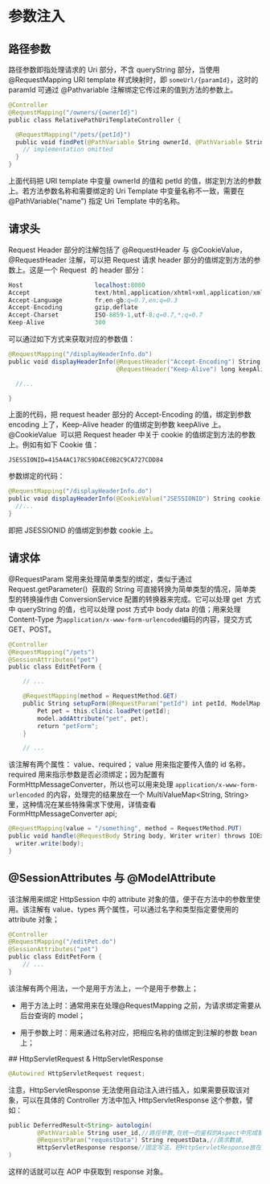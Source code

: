 # 参数注入

## 路径参数

路径参数即指处理请求的 Uri 部分，不含 queryString 部分，当使用 @RequestMapping URI template 样式映射时，即 `someUrl/{paramId}`，这时的 paramId 可通过 @Pathvariable 注解绑定它传过来的值到方法的参数上。

```java
@Controller
@RequestMapping("/owners/{ownerId}")
public class RelativePathUriTemplateController {

  @RequestMapping("/pets/{petId}")
  public void findPet(@PathVariable String ownerId, @PathVariable String petId, Model model) {    
    // implementation omitted
  }
}
```

上面代码把 URI template 中变量 ownerId 的值和 petId 的值，绑定到方法的参数上。若方法参数名称和需要绑定的 Uri Template 中变量名称不一致，需要在@PathVariable("name") 指定 Uri Template 中的名称。

## 请求头

Request Header 部分的注解包括了 @RequestHeader 与 @CookieValue，@RequestHeader 注解，可以把 Request 请求 header 部分的值绑定到方法的参数上。这是一个 Request  的 header 部分：

```s
Host                    localhost:8080
Accept                  text/html,application/xhtml+xml,application/xml;q=0.9
Accept-Language         fr,en-gb;q=0.7,en;q=0.3
Accept-Encoding         gzip,deflate
Accept-Charset          ISO-8859-1,utf-8;q=0.7,*;q=0.7
Keep-Alive              300
```

可以通过如下方式来获取对应的参数值：

```java
@RequestMapping("/displayHeaderInfo.do")
public void displayHeaderInfo(@RequestHeader("Accept-Encoding") String encoding,
                              @RequestHeader("Keep-Alive") long keepAlive)  {

  //...

}
```

上面的代码，把 request header 部分的 Accept-Encoding 的值，绑定到参数 encoding 上了，Keep-Alive header 的值绑定到参数 keepAlive 上。@CookieValue  可以把 Request header 中关于 cookie 的值绑定到方法的参数上。例如有如下 Cookie 值：

``` 
JSESSIONID=415A4AC178C59DACE0B2C9CA727CDD84
```

参数绑定的代码：

```java
@RequestMapping("/displayHeaderInfo.do")
public void displayHeaderInfo(@CookieValue("JSESSIONID") String cookie)  {
  //...
}
```

即把 JSESSIONID 的值绑定到参数 cookie 上。

## 请求体

@RequestParam 常用来处理简单类型的绑定，类似于通过 Request.getParameter()  获取的 String 可直接转换为简单类型的情况，简单类型的转换操作由 ConversionService 配置的转换器来完成。它可以处理 get  方式中 queryString 的值，也可以处理 post 方式中 body data 的值；用来处理 Content-Type 为`application/x-www-form-urlencoded`编码的内容，提交方式 GET、POST。

```java
@Controller
@RequestMapping("/pets")
@SessionAttributes("pet")
public class EditPetForm {

    // ...

    @RequestMapping(method = RequestMethod.GET)
    public String setupForm(@RequestParam("petId") int petId, ModelMap model) {
        Pet pet = this.clinic.loadPet(petId);
        model.addAttribute("pet", pet);
        return "petForm";
    }

    // ...
```

该注解有两个属性： value、required； value 用来指定要传入值的 id 名称，required 用来指示参数是否必须绑定；因为配置有 FormHttpMessageConverter，所以也可以用来处理 `application/x-www-form-urlencoded` 的内容，处理完的结果放在一个 MultiValueMap<String, String>里，这种情况在某些特殊需求下使用，详情查看 FormHttpMessageConverter api;

```java
@RequestMapping(value = "/something", method = RequestMethod.PUT)
public void handle(@RequestBody String body, Writer writer) throws IOException {
  writer.write(body);
}
```

## @SessionAttributes 与 @ModelAttribute

该注解用来绑定 HttpSession 中的 attribute 对象的值，便于在方法中的参数里使用。该注解有 value、types 两个属性，可以通过名字和类型指定要使用的 attribute 对象；

```java
@Controller
@RequestMapping("/editPet.do")
@SessionAttributes("pet")
public class EditPetForm {
    // ...
}
```

该注解有两个用法，一个是用于方法上，一个是用于参数上；

- 用于方法上时：通常用来在处理@RequestMapping 之前，为请求绑定需要从后台查询的 model；

- 用于参数上时：用来通过名称对应，把相应名称的值绑定到注解的参数 bean 上；

## HttpServletRequest & HttpServletResponse

```java
@Autowired HttpServletRequest request;
```

注意，HttpServletResponse 无法使用自动注入进行插入，如果需要获取该对象，可以在具体的 Controller 方法中加入 HttpServletResponse 这个参数，譬如：

```java
public DeferredResult<String> autologin(
        @PathVariable String user_id,//路徑參數,在统一的鉴权的Aspect中完成替换
        @RequestParam("requestData") String requestData,//請求數據,
        HttpServletResponse response//固定写法，把HttpServletResponse放在最后
)
```

这样的话就可以在 AOP 中获取到 response 对象。
